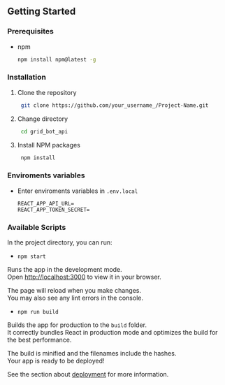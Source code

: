 ## Getting Started

### Prerequisites

- npm
  ```sh
  npm install npm@latest -g
  ```

### Installation

1. Clone the repository

   ```sh
    git clone https://github.com/your_username_/Project-Name.git
   ```

2. Change directory

   ```sh
    cd grid_bot_api
   ```

3. Install NPM packages
   ```sh
    npm install
   ```

### Enviroments variables

- Enter enviroments variables in `.env.local`
  ```
  REACT_APP_API_URL=
  REACT_APP_TOKEN_SECRET=
  ```

### Available Scripts

In the project directory, you can run:

- `npm start`

Runs the app in the development mode.\
Open [http://localhost:3000](http://localhost:3000) to view it in your browser.

The page will reload when you make changes.\
You may also see any lint errors in the console.

- `npm run build`

Builds the app for production to the `build` folder.\
It correctly bundles React in production mode and optimizes the build for the best performance.

The build is minified and the filenames include the hashes.\
Your app is ready to be deployed!

See the section about [deployment](https://facebook.github.io/create-react-app/docs/deployment) for more information.

